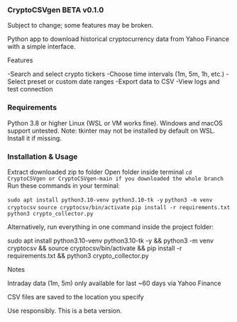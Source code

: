 ### CryptoCSVgen BETA v0.1.0
Subject to change; some features may be broken.

Python app to download historical cryptocurrency data from Yahoo Finance with a simple interface.

Features

-Search and select crypto tickers
-Choose time intervals (1m, 5m, 1h, etc.)
-Select preset or custom date ranges
-Export data to CSV
-View logs and test connection

### Requirements
Python 3.8 or higher
Linux (WSL or VM works fine). Windows and macOS support untested.
Note: tkinter may not be installed by default on WSL. Install it if missing.

### Installation & Usage

Extract downloaded zip to folder
Open folder inside terminal `cd CryptoCSVgen or CryptoCSVgen-main if you downloaded the whole branch`
Run these commands in your terminal:

`sudo apt install python3.10-venv python3.10-tk -y`
`python3 -m venv cryptocsv`
`source cryptocsv/bin/activate`
`pip install -r requirements.txt`
`python3 crypto_collector.py`

Alternatively, run everything in one command inside the project folder:

sudo apt install python3.10-venv python3.10-tk -y && python3 -m venv cryptocsv && source cryptocsv/bin/activate && pip install -r requirements.txt && python3 crypto_collector.py

Notes

Intraday data (1m, 5m) only available for last ~60 days via Yahoo Finance

CSV files are saved to the location you specify

Use responsibly. This is a beta version.
